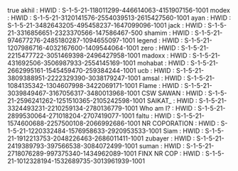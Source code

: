 true
akhil : HWID : S-1-5-21-118011299-446614063-4151907156-1001
modex : HWID : S-1-5-21-3120141576-2554039513-2615427560-1001
ayan : HWID : S-1-5-21-3482643205-495458237-1647099096-1001
jack : HWID : S-1-5-21-3316856651-2323370566-147586467-500
shamim : HWID : S-1-5-21-974677276-2485180287-1094655097-1001
legend : HWID : S-1-5-21-1207986716-4032167600-1409544064-1001
zero : HWID : S-1-5-21-2215477722-3051469398-2496427958-1001
madoxx : HWID : S-1-5-21-431692506-3506987933-2554145169-1001
mohabat : HWID : S-1-5-21-2662995161-1545459470-259384244-1001
ucb : HWID : S-1-5-21-3809388951-2222329390-3038179247-1001
amsal : HWID : S-1-5-21-1084135342-1304607998-3422069171-1001
Flame : HWID : S-1-5-21-3039849467-3167056317-3480013968-1001
CSW SAWAN : HWID : S-1-5-21-2596241262-1251510365-2105242598-1001
SAIKAT_ : HWID : S-1-5-21-3324493231-2210259134-2780136779-1001
Who am I? : HWID : S-1-5-21-2899530064-271018204-2707419077-1001
faltu : HWID : S-1-5-21-1574600688-2257500108-2066992686-1001
NR COPORATION : HWID : S-1-5-21-1220332484-1576958633-2920953533-1001
Siam : HWID : S-1-5-21-1912213753-2048226463-2686011411-1001
zubayer : HWID : S-1-5-21-2419389793-397566538-3084072499-1001
suman : HWID : 	S-1-5-21-2718076289-997375340-1434962089-1001
FINX NR COP : HWID : S-1-5-21-1012328194-1532689735-3013961939-1001
